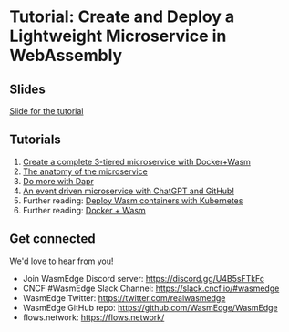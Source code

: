 # Tutorial: Create and Deploy a Lightweight Microservice in WebAssembly 

## Slides

[Slide for the tutorial](https://docs.google.com/presentation/d/1pw1Kv1ZkpNI-iurWnrsm6q_2dgcJy8ib/edit?usp=sharing&ouid=115184414288994816992&rtpof=true&sd=true)

## Tutorials
1. [Create a complete 3-tiered microservice with Docker+Wasm](01-docker-wasm.md)
2. [The anatomy of the microservice](02-anatomy-wasm.md)
3. [Do more with Dapr](03-dapr-wasm.md)
4. [An event driven microservice with ChatGPT and GitHub!](04-wasm-chatgpt-github.md)
5. Further reading: [Deploy Wasm containers with Kubernetes](https://wasmedge.org/book/en/use_cases/kubernetes.html)
6. Further reading: [Docker + Wasm](https://docs.docker.com/desktop/wasm/#running-a-multi-service-application-with-wasm)

## Get connected

We'd love to hear from you!

* Join WasmEdge Discord server: https://discord.gg/U4B5sFTkFc
* CNCF #WasmEdge Slack Channel: https://slack.cncf.io/#wasmedge
* WasmEdge Twitter: https://twitter.com/realwasmedge
* WasmEdge GitHub repo: https://github.com/WasmEdge/WasmEdge
* flows.network: https://flows.network/
